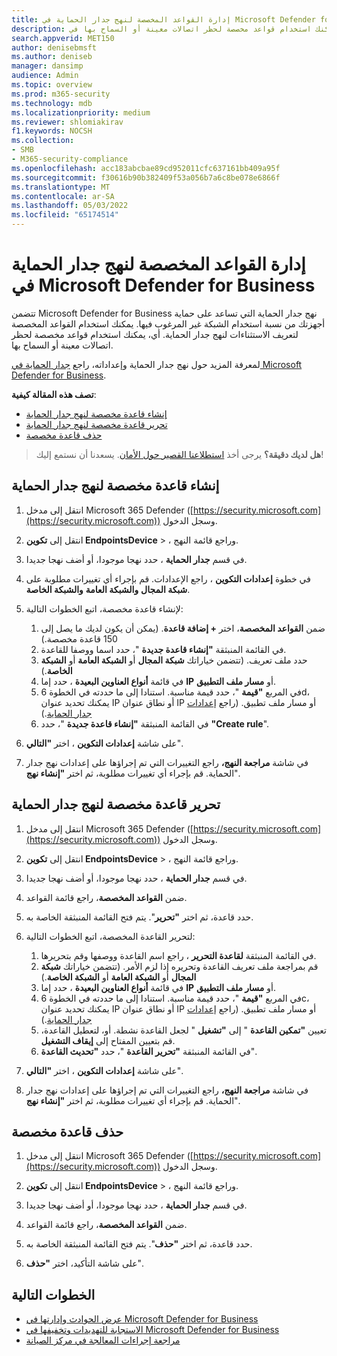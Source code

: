```yaml
---
title: إدارة القواعد المخصصة لنهج جدار الحماية في Microsoft Defender for Business
description: توفر القواعد المخصصة استثناءات لنهج جدار الحماية. يمكنك استخدام قواعد مخصصة لحظر اتصالات معينة أو السماح بها في Defender for Business.
search.appverid: MET150
author: denisebmsft
ms.author: deniseb
manager: dansimp
audience: Admin
ms.topic: overview
ms.prod: m365-security
ms.technology: mdb
ms.localizationpriority: medium
ms.reviewer: shlomiakirav
f1.keywords: NOCSH
ms.collection:
- SMB
- M365-security-compliance
ms.openlocfilehash: acc183abcbae89cd952011cfc637161bb409a95f
ms.sourcegitcommit: f30616b90b382409f53a056b7a6c8be078e6866f
ms.translationtype: MT
ms.contentlocale: ar-SA
ms.lasthandoff: 05/03/2022
ms.locfileid: "65174514"
---
```

# <a name="manage-your-custom-rules-for-firewall-policies-in-microsoft-defender-for-business"></a>إدارة القواعد المخصصة لنهج جدار الحماية في Microsoft Defender for Business

تتضمن Microsoft Defender for Business نهج جدار الحماية التي تساعد على حماية أجهزتك من نسبة استخدام الشبكة غير المرغوب فيها. يمكنك استخدام القواعد المخصصة لتعريف الاستثناءات لنهج جدار الحماية. أي، يمكنك استخدام قواعد مخصصة لحظر اتصالات معينة أو السماح بها.

لمعرفة المزيد حول نهج جدار الحماية وإعداداته، راجع [جدار الحماية في Microsoft Defender for Business](mdb-firewall.md).

**تصف هذه المقالة كيفية**:

- [إنشاء قاعدة مخصصة لنهج جدار الحماية](#create-a-custom-rule-for-a-firewall-policy)
- [تحرير قاعدة مخصصة لنهج جدار الحماية](#edit-a-custom-rule-for-a-firewall-policy)
- [حذف قاعدة مخصصة](#delete-a-custom-rule)

>
> **هل لديك دقيقة؟**
> يرجى أخذ <a href="https://microsoft.qualtrics.com/jfe/form/SV_0JPjTPHGEWTQr4y" target="_blank">استطلاعنا القصير حول الأمان</a>. يسعدنا أن نستمع إليك!
>

## <a name="create-a-custom-rule-for-a-firewall-policy"></a>إنشاء قاعدة مخصصة لنهج جدار الحماية

1. انتقل إلى مدخل Microsoft 365 Defender ([https://security.microsoft.com](https://security.microsoft.com)) وسجل الدخول.

2. انتقل إلى **تكوين EndpointsDevice** > ، وراجع قائمة النهج.

3. في قسم **جدار الحماية** ، حدد نهجا موجودا، أو أضف نهجا جديدا.

4. في خطوة **إعدادات التكوين** ، راجع الإعدادات. قم بإجراء أي تغييرات مطلوبة على **شبكة المجال** **والشبكة العامة** **والشبكة الخاصة**.

5. لإنشاء قاعدة مخصصة، اتبع الخطوات التالية: 

   1. ضمن **القواعد المخصصة**، اختر **+ إضافة قاعدة**. (يمكن أن يكون لديك ما يصل إلى 150 قاعدة مخصصة.)
   2. في القائمة المنبثقة **"إنشاء قاعدة جديدة** "، حدد اسما ووصفا للقاعدة.
   3. حدد ملف تعريف. (تتضمن خياراتك **شبكة المجال** أو **الشبكة العامة** أو **الشبكة الخاصة**.)
   4. في قائمة **أنواع العناوين البعيدة** ، حدد إما **IP** أو **مسار ملف التطبيق**.
   5. في المربع **"قيمة** "، حدد قيمة مناسبة. استنادا إلى ما حددته في الخطوة 6d، يمكنك تحديد عنوان IP أو نطاق عنوان IP أو مسار ملف تطبيق. (راجع [إعدادات جدار الحماية](mdb-firewall.md).)
   6. في القائمة المنبثقة **"إنشاء قاعدة جديدة** "، حدد **"Create rule**". 

6. على شاشة **إعدادات التكوين** ، اختر **"التالي**".

7. في شاشة **مراجعة النهج،** راجع التغييرات التي تم إجراؤها على إعدادات نهج جدار الحماية. قم بإجراء أي تغييرات مطلوبة، ثم اختر **"إنشاء نهج**".

## <a name="edit-a-custom-rule-for-a-firewall-policy"></a>تحرير قاعدة مخصصة لنهج جدار الحماية

1. انتقل إلى مدخل Microsoft 365 Defender ([https://security.microsoft.com](https://security.microsoft.com)) وسجل الدخول.

2. انتقل إلى **تكوين EndpointsDevice** > ، وراجع قائمة النهج.

3. في قسم **جدار الحماية** ، حدد نهجا موجودا، أو أضف نهجا جديدا.

4. ضمن **القواعد المخصصة**، راجع قائمة القواعد.

5. حدد قاعدة، ثم اختر **"تحرير**". يتم فتح القائمة المنبثقة الخاصة به.

6. لتحرير القاعدة المخصصة، اتبع الخطوات التالية:

   1. في القائمة المنبثقة **لقاعدة التحرير** ، راجع اسم القاعدة ووصفها وقم بتحريرها.
   2. قم بمراجعة ملف تعريف القاعدة وتحريره إذا لزم الأمر. (تتضمن خياراتك **شبكة المجال** أو **الشبكة العامة** أو **الشبكة الخاصة**.)
   3. في قائمة **أنواع العناوين البعيدة** ، حدد إما **IP** أو **مسار ملف التطبيق**.
   4. في المربع **"قيمة** "، حدد قيمة مناسبة. استنادا إلى ما حددته في الخطوة 6c، يمكنك تحديد عنوان IP أو نطاق عنوان IP أو مسار ملف تطبيق. (راجع [إعدادات جدار الحماية](mdb-firewall.md).)
   5. تعيين **"تمكين القاعدة** " إلى **"تشغيل** " لجعل القاعدة نشطة. أو، لتعطيل القاعدة، قم بتعيين المفتاح إلى **إيقاف التشغيل**.
   6. في القائمة المنبثقة **"تحرير القاعدة** "، حدد **"تحديث القاعدة**". 

7. على شاشة **إعدادات التكوين** ، اختر **"التالي**".

8. في شاشة **مراجعة النهج،** راجع التغييرات التي تم إجراؤها على إعدادات نهج جدار الحماية. قم بإجراء أي تغييرات مطلوبة، ثم اختر **"إنشاء نهج**".

## <a name="delete-a-custom-rule"></a>حذف قاعدة مخصصة

1. انتقل إلى مدخل Microsoft 365 Defender ([https://security.microsoft.com](https://security.microsoft.com)) وسجل الدخول.

2. انتقل إلى **تكوين EndpointsDevice** > ، وراجع قائمة النهج.

3. في قسم **جدار الحماية** ، حدد نهجا موجودا، أو أضف نهجا جديدا.

4. ضمن **القواعد المخصصة**، راجع قائمة القواعد.

5. حدد قاعدة، ثم اختر **"حذف**". يتم فتح القائمة المنبثقة الخاصة به.

6. على شاشة التأكيد، اختر **"حذف**". 

## <a name="next-steps"></a>الخطوات التالية

- [عرض الحوادث وإدارتها في Microsoft Defender for Business](mdb-view-manage-incidents.md)
- [الاستجابة للتهديدات وتخفيفها في Microsoft Defender for Business](mdb-respond-mitigate-threats.md)
- [مراجعة إجراءات المعالجة في مركز الصيانة](mdb-review-remediation-actions.md)